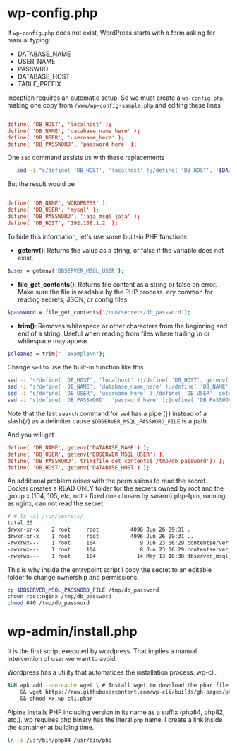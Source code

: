 
# wp-config.php

If `wp-config.php` does not exist, WordPress starts with a form asking for manual typing:

+ DATABASE_NAME
+ USER_NAME
+ PASSWRD
+ DATABASE_HOST
+ TABLE_PREFIX

Inception requires an automatic setup. So we must create a `wp-config.php`, making one copy from `/www/wp-config-sample.php` and editing these lines

```conf

define( 'DB_HOST', 'localhost' ); 
define( 'DB_NAME', 'database_name_here' );
define( 'DB_USER', 'username_here' );  
define( 'DB_PASSWORD', 'password_here' );
```
One `sed` command assists us with these replacements
 
```bash
   sed -i "s/define( 'DB_HOST', 'localhost' );/define( 'DB_HOST', '$DATABASE_HOST' );/" $CONFIG_FILE                    
```

But the result would be 
```conf

define( 'DB_NAME', WORDPRESS' );
define( 'DB_USER', 'mysql' );
define( 'DB_PASSWORD', 'jaja_msql_jaja' );
define( 'DB_HOST', '192.168.1.2' ); 
```

To hide this information, let's use some built-in PHP functions:

+ **getenv()**: Returns the value as a string, or false if the variable does not exist.

```sh
$user = getenv('DBSERVER_MSQL_USER');
```


+ **file_get_contents()**: Returns file content as a string or false on error. Make sure the file is readable by the PHP process. ery common for reading secrets, JSON, or config files

```sh
$password = file_get_contents('/run/secrets/db_password');
```



+ **trim()**: Removes whitespace or other characters from the beginning and end of a string. Useful when reading from files where trailing \n or whitespace may appear.
```sh
$cleaned = trim("  example\n");
```

Change `sed` to use the built-in function like this

```sh
sed -i "s/define( 'DB_HOST', 'localhost' );/define( 'DB_HOST', getenv('DATABASE_HOST') );/" $CONFIG_FILE                    
sed -i "s/define( 'DB_NAME', 'database_name_here' );/define( 'DB_NAME', getenv('DATABASE_NAME') );/" $CONFIG_FILE         
sed -i "s/define( 'DB_USER', 'username_here' );/define( 'DB_USER', getenv('DBSERVER_MSQL_USER') );/" $CONFIG_FILE         
sed -i "s|define( 'DB_PASSWORD', 'password_here' );|define( 'DB_PASSWORD', trim(file_get_contents('/tmp/db_password')) );|" $CONFIG_FILE     
```

Note that the last `search` command for `sed` has a pipe (`|`) instead of a slash(`/`) as a delimiter cause  `$DBSERVER_MSQL_PASSWORD_FILE` is a path

And you will get

```conf
define( 'DB_NAME', getenv('DATABASE_NAME') );
define( 'DB_USER', getenv('DBSERVER_MSQL_USER') );
define( 'DB_PASSWORD', trim(file_get_contents('/tmp/db_password')) );
define( 'DB_HOST', getenv('DATABASE_HOST') );     
```
An additional problem arises with the permissions to read the secret.
Docker creates a READ ONLY folder for the secrets owned by root and the group x (104, 105, etc, not a fixed one chosen by swarm)
php-fpm, running as nginx, can not read the secret


```sh
/ # ls -al /run/secrets/
total 20
drwxr-xr-x    2 root     root          4096 Jun 26 09:31 .
drwxr-xr-x    1 root     root          4096 Jun 26 09:31 ..
-rwxrwx---    1 root     104              9 Jun 23 06:29 contentserver_root_password
-rwxrwx---    1 root     104              8 Jun 23 06:29 contentserver_user_password
-rwxrwx---    1 root     104             14 May 13 10:38 dbserver_msql_password
```
This is why inside the entrypoint script I copy the secret to an editable folder to change ownership and permissions

```sh
cp $DBSERVER_MSQL_PASSWORD_FILE /tmp/db_password
chown root:nginx /tmp/db_password
chmod 640 /tmp/db_password
```
# wp-admin/install.php

It is the first script executed by wordpress. That implies a manual intervention of user we want to avoid.

Wordpress has a utility that automatices the installation process. wp-cli.

```Dockerfile
RUN apk add --no-cache wget \ # Install wget to download the phar file
    && wget https://raw.githubusercontent.com/wp-cli/builds/gh-pages/phar/wp-cli.phar \
    && chmod +x wp-cli.phar
```


Alpine installs PHP including version in its name as a suffix (php84, php82, etc.). 
wp requires php binary has the literal `php` name.
I create a link inside the container at building time.

```sh
ln -s /usr/bin/php84 /usr/bin/php
```
